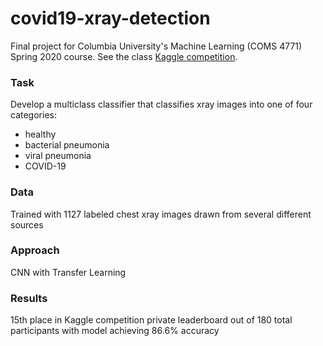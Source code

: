 # covid19-xray-detection
 
Final project for Columbia University's Machine Learning (COMS 4771) Spring 2020 course. 
See the class [Kaggle competition](https://www.kaggle.com/c/4771-sp20-covid/leaderboard). 

### Task

Develop a multiclass classifier that classifies xray images into one of four categories:
- healthy
- bacterial pneumonia
- viral pneumonia
- COVID-19

### Data

Trained with 1127 labeled chest xray images drawn from several different sources

### Approach 

CNN with Transfer Learning

### Results

15th place in Kaggle competition private leaderboard out of 180 total participants with model achieving 86.6% accuracy
